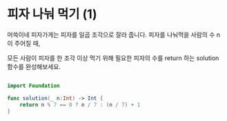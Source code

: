 피자 나눠 먹기 (1)
============

머쓱이네 피자가게는 피자를 일곱 조각으로 잘라 줍니다. 피자를 나눠먹을 사람의 수 n이 주어질 때,    

모든 사람이 피자를 한 조각 이상 먹기 위해 필요한 피자의 수를 return 하는 solution 함수를 완성해보세요.   

```swift

import Foundation

func solution(_ n:Int) -> Int {
    return n % 7 == 0 ? n / 7 : (n / 7) + 1
}

```
